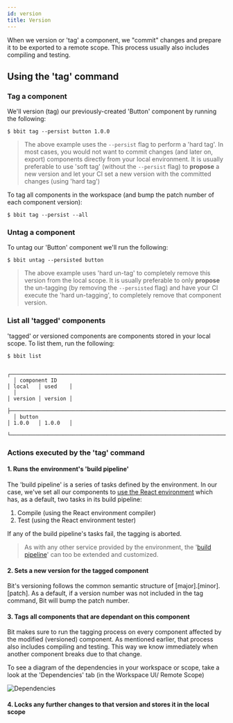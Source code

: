 ```yaml
---
id: version
title: Version
---
```


When we version or 'tag' a component, we "commit" changes and prepare it to be exported to a remote scope. This process usually also includes compiling and testing.
## Using the 'tag' command

### Tag a component

We'll version (tag) our previously-created 'Button' component by running the following:

```shell
$ bbit tag --persist button 1.0.0
```
> The above example uses the `--persist` flag to perform a 'hard tag'. In most cases, you would not want to commit changes (and later on, export) components directly from your local environment. It is usually preferable to use 'soft tag' (without the `--persist` flag) to __propose__ a new version and let your CI set a new version with the committed changes (using 'hard tag')

To tag all components in the workspace (and bump the patch number of each component version):

```shell
$ bbit tag --persist --all
```
### Untag a component
To untag our 'Button' component we'll run the following:

```shell
$ bbit untag --persisted button
```
> The above example uses 'hard un-tag' to completely remove this version from the local scope. It is usually preferable to only __propose__ the un-tagging (by removing the `--persisted` flag) and have your CI execute the 'hard un-tagging', to completely remove that component version.

### List all 'tagged' components
'tagged' or versioned components are components stored in your local scope. To list them, run the following:

```shell
$ bbit list
```

```shell
  ┌──────────────────────────────────────────────────────────────────────┬─────────┬─────────┐
  │ component ID                                                         │ local   │ used    │
  │                                                                      │ version │ version │
  ├──────────────────────────────────────────────────────────────────────┼─────────┼─────────┤
  │ button                                                               │ 1.0.0   │ 1.0.0   │
  └──────────────────────────────────────────────────────────────────────┴─────────┴─────────┘
```

### Actions executed by the 'tag' command

#### 1. Runs the environment's 'build pipeline' 
The 'build pipeline' is a series of tasks defined by the environment. In our case, we've set all our components to [use the React environment](getting-started/choose-dev-env) which has, as a default, two tasks in its build pipeline:
1. Compile (using the React environment compiler)
2. Test (using the React environment tester)

If any of the build pipeline's tasks fail, the tagging is aborted.

> As with any other service provided by the environment, the '[build pipeline](/docs/react/extending-react#overridebuildpipe)' can too be extended and customized.

#### 2. Sets a new version for the tagged component

Bit's versioning follows the common semantic structure of [major].[minor].[patch]. As a default, if a version number was not included in the tag command, Bit will bump the patch number.

#### 3. Tags all components that are dependant on this component
Bit makes sure to run the tagging process on every component affected by the modified (versioned) component. As mentioned earlier, that process also includes compiling and testing. This way we know immediately when another component breaks due to that change.

To see a diagram of the dependencies in your workspace or scope, take a look at the 'Dependencies' tab (in the Workspace UI/ Remote Scope)

![Dependencies](/img/depdendencies_ui.png)

#### 4. Locks any further changes to that version and stores it in the local scope
